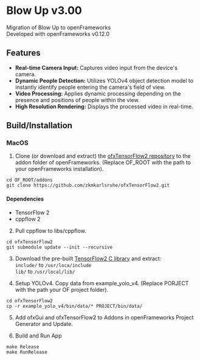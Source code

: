 # Blow Up v3.00 
Migration of Blow Up to openFrameworks\
Developed with openFrameworks v0.12.0 

## Features 
* **Real-time Camera Input:** Captures video input from the device's camera. 
* **Dynamic People Detection:** Utilizes YOLOv4 object detection model to instantly identify people entering the camera's field of view.
* **Video Processing:** Applies dynamic processing depending on the presence and positions of people within the view. 
* **High Resolution Rendering:** Displays the processed video in real-time. 

## Build/Installation
### MacOS
1. Clone (or download and extract) the [ofxTensorFlow2 repository](https://github.com/zkmkarlsruhe/ofxTensorFlow2) to the addon folder of openFrameworks. (Replace OF_ROOT with the path to your openFrameworks installation). 
```
cd OF_ROOT/addons
git clone https://github.com/zkmkarlsruhe/ofxTensorFlow2.git
```
#### Dependencies 
* TensorFlow 2
* cppflow 2

2. Pull cppflow to libs/cppflow. 
```
cd ofxTensorFlow2
git submodule update --init --recursive
```

3. Download the pre-built [TensorFlow2 C library](https://www.tensorflow.org/install/lang_c) and extract:\
`include/` to `/usr/loca/include`\
`lib/` to `/usr/local/lib/` 

4. Setup YOLOv4. Copy data from example_yolo_v4. (Replace PORJECT with the path your OF project folder). 
```
cd ofxTensorFlow2
cp -r example_yolo_v4/bin/data/* PROJECT/bin/data/
```

5. Add ofxGui and ofxTensorFlow2 to Addons in openFrameworks Project Generator and Update.

6. Build and Run App
```
make Release
make RunRelease
```

